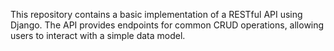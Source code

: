This repository contains a basic implementation of a RESTful API using Django. The API provides endpoints for common CRUD operations, allowing users to interact with a simple data model.
